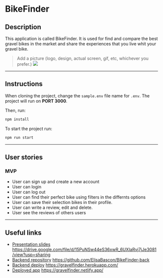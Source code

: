 # BikeFinder
<!-- <img src="[./img/cover.png](https://res.cloudinary.com/ds0q8dpvh/image/upload/v1664016639/bikeFinder/background-1_cqxtoi.png)"> -->
## Description

This application is called BikeFinder. It is used for find and compare the best gravel bikes in the market and share the experiences that you live whit your gravel bike.

> Add a picture (logo, design, actual screen, gif, etc, whichever you prefer.)
![](backgorund-1.png)

---
## Instructions

When cloning the project, change the <code>sample.env</code> file name for <code>.env</code>. The project will run on **PORT 3000**.

Then, run:
```bash
npm install
```

To start the project run:
```bash
npm run start
```

---
## User stories 

### MVP

- User can sign up and create a new account
- User can login
- User can log out
- User can find their perfect bike using filters in the differnts options
- User can save their selection bikes in their profile.
- User can write a review, edit and delete.
- User see the reviews of others users

---

## Useful links

- [Presentation slides]() https://drive.google.com/file/d/15PuNSw44eS36xwR_6UXIaRvj7jJe3081/view?usp=sharing
- [Backend repository]() https://github.com/ElisaBascon/BikeFinder-back
- [Backend deploy]() https://gravelfinder.herokuapp.com/
- [Deployed app]() https://gravelfinder.netlify.app/


